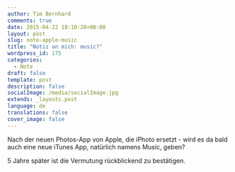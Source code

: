 ```yaml
---
author: Tim Bernhard
comments: true
date: 2015-04-22 18:10:28+00:00
layout: post
slug: note-apple-music
title: "Notiz an mich: music?"
wordpress_id: 175
categories:
  - Note
draft: false
template: post
description: false
socialImage: /media/socialImage.jpg
extends: _layouts.post
language: de
translations: false
cover_image: false
---
```


Nach der neuen Photos-App von Apple, die iPhoto ersetzt - wird es da bald auch eine neue iTunes App, natürlich namens Music, geben?

<div class="alert">
5 Jahre später ist die Vermutung rückblickend zu bestätigen.
</div>

